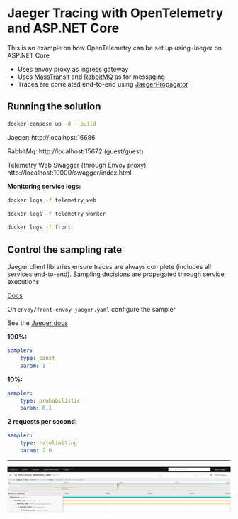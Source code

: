 # Jaeger Tracing with OpenTelemetry and ASP.NET Core

This is an example on how OpenTelemetry can be set up using Jaeger on ASP.NET Core

- Uses envoy proxy as ingress gateway
- Uses [MassTransit](https://masstransit-project.com/) and [RabbitMQ](https://www.rabbitmq.com/) as for messaging
- Traces are correlated end-to-end using [JaegerPropagator](https://github.com/open-telemetry/opentelemetry-dotnet/blob/main/src/OpenTelemetry.Extensions.Propagators/JaegerPropagator.cs)

## Running the solution

```sh
docker-compose up -d --build
```

Jaeger: http://localhost:16686

RabbitMq: http://localhost:15672 (guest/guest)

Telemetry Web Swagger (through Envoy proxy): http://localhost:10000/swagger/index.html

__Monitoring service logs:__

```sh
docker logs -f telemetry_web
```
```sh
docker logs -f telemetry_worker
```
```sh
docker logs -f front
```

## Control the sampling rate

Jaeger client libraries ensure traces are always complete (includes all services end-to-end). Sampling decisions are propegated through service executions

[Docs](https://www.jaegertracing.io/docs/1.37/sampling)

On `envoy/front-envoy-jaeger.yaml` configure the sampler

See the [Jaeger docs](https://www.jaegertracing.io/docs/1.37/sampling/#client-sampling-configuration)

__100%:__
```yaml
sampler:
    type: const
    param: 1
```

__10%:__
```yaml
sampler:
    type: probabilistic
    param: 0.1
```

__2 requests per second:__
```yaml
sampler:
    type: ratelimiting
    param: 2.0
```

----

![Full end to end](/images/Screenshot1.png)
